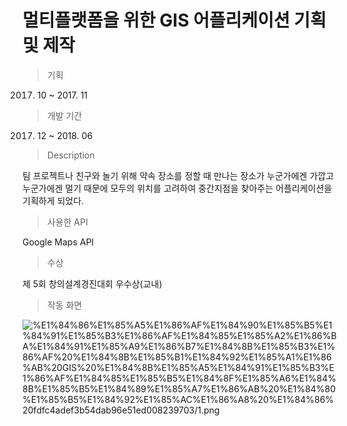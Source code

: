 # 멀티플랫폼을 위한 GIS 어플리케이션 기획 및 제작

> 기획

2017. 10 ~ 2017. 11

> 개발 기간

2017. 12 ~ 2018. 06

> Description

팀 프로젝트나 친구와 놀기 위해 약속 장소를 정할 때 만나는 장소가 누군가에겐 가깝고 누군가에겐 멀기 때문에 모두의 위치를 고려하여 중간지점을 찾아주는 어플리케이션을 기획하게 되었다.

> 사용한 API

Google Maps API

> 수상

제 5회 창의설계경진대회 우수상(교내)

> 작동 화면

![%E1%84%86%E1%85%A5%E1%86%AF%E1%84%90%E1%85%B5%E1%84%91%E1%85%B3%E1%86%AF%E1%84%85%E1%85%A2%E1%86%BA%E1%84%91%E1%85%A9%E1%86%B7%E1%84%8B%E1%85%B3%E1%86%AF%20%E1%84%8B%E1%85%B1%E1%84%92%E1%85%A1%E1%86%AB%20GIS%20%E1%84%8B%E1%85%A5%E1%84%91%E1%85%B3%E1%86%AF%E1%84%85%E1%85%B5%E1%84%8F%E1%85%A6%E1%84%8B%E1%85%B5%E1%84%89%E1%85%A7%E1%86%AB%20%E1%84%80%E1%85%B5%E1%84%92%E1%85%AC%E1%86%A8%20%E1%84%86%20fdfc4adef3b54dab96e51ed008239703/1.png](%E1%84%86%E1%85%A5%E1%86%AF%E1%84%90%E1%85%B5%E1%84%91%E1%85%B3%E1%86%AF%E1%84%85%E1%85%A2%E1%86%BA%E1%84%91%E1%85%A9%E1%86%B7%E1%84%8B%E1%85%B3%E1%86%AF%20%E1%84%8B%E1%85%B1%E1%84%92%E1%85%A1%E1%86%AB%20GIS%20%E1%84%8B%E1%85%A5%E1%84%91%E1%85%B3%E1%86%AF%E1%84%85%E1%85%B5%E1%84%8F%E1%85%A6%E1%84%8B%E1%85%B5%E1%84%89%E1%85%A7%E1%86%AB%20%E1%84%80%E1%85%B5%E1%84%92%E1%85%AC%E1%86%A8%20%E1%84%86%20fdfc4adef3b54dab96e51ed008239703/1.png)

